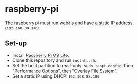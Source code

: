 # raspberry-pi
The raspberry pi must run [webdis](https://github.com/nicolasff/webdis) and have a static IP address (`192.168.88.100`).

## Set-up
- Install [Raspberry Pi OS Lite](https://www.raspberrypi.com/software/operating-systems/).
- Clone this repository and run `install.sh`.
- Set the boot partition to read-only: `sudo raspi-config`, then "Performance Options", then "Overlay File System".
- Set a static IP using DHCP: `192.168.88.100`
